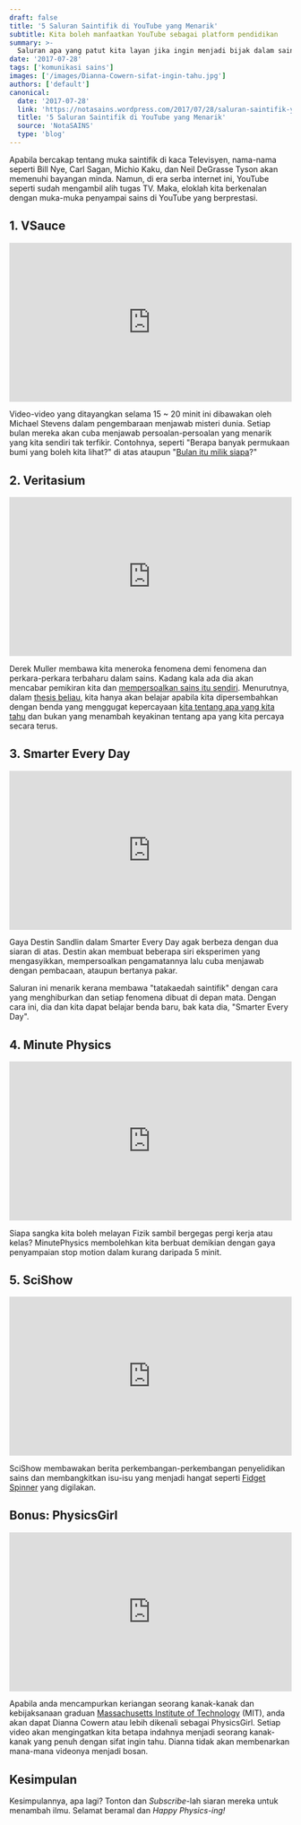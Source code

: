 ```yaml
---
draft: false
title: '5 Saluran Saintifik di YouTube yang Menarik'
subtitle: Kita boleh manfaatkan YouTube sebagai platform pendidikan
summary: >-
  Saluran apa yang patut kita layan jika ingin menjadi bijak dalam sains?
date: '2017-07-28'
tags: ['komunikasi sains']
images: ['/images/Dianna-Cowern-sifat-ingin-tahu.jpg']
authors: ['default']
canonical:
  date: '2017-07-28'
  link: 'https://notasains.wordpress.com/2017/07/28/saluran-saintifik-youtube-2017/'
  title: '5 Saluran Saintifik di YouTube yang Menarik'
  source: 'NotaSAINS'
  type: 'blog'
---
```


Apabila bercakap tentang muka saintifik di kaca Televisyen, nama-nama seperti Bill Nye, Carl Sagan, Michio Kaku, dan Neil DeGrasse Tyson akan memenuhi bayangan minda. Namun, di era serba internet ini, YouTube seperti sudah mengambil alih tugas TV. Maka, eloklah kita berkenalan dengan muka-muka penyampai sains di YouTube yang berprestasi.

## 1. VSauce

<iframe width="100%" style="aspect-ratio:853/480" src="https://www.youtube.com/embed/mxhxL1LzKww" title="YouTube video player" frameborder="0" allow="accelerometer; autoplay; clipboard-write; encrypted-media; gyroscope; picture-in-picture" allowfullscreen></iframe>

Video-video yang ditayangkan selama 15 ~ 20 minit ini dibawakan oleh Michael Stevens dalam pengembaraan menjawab misteri dunia. Setiap bulan mereka akan cuba menjawab persoalan-persoalan yang menarik yang kita sendiri tak terfikir. Contohnya, seperti "Berapa banyak permukaan bumi yang boleh kita lihat?" di atas ataupun "[Bulan itu milik siapa](https://www.youtube.com/watch?v=Ks8WH3xUo_E)?"

## 2. Veritasium

<iframe width="100%" style="aspect-ratio:853/480" src="https://www.youtube.com/embed/4tgOyU34D44" title="YouTube video player" frameborder="0" allow="accelerometer; autoplay; clipboard-write; encrypted-media; gyroscope; picture-in-picture" allowfullscreen></iframe>

Derek Muller membawa kita meneroka fenomena demi fenomena dan perkara-perkara terbaharu dalam sains. Kadang kala ada dia akan mencabar pemikiran kita dan [mempersoalkan sains itu sendiri](https://www.youtube.com/watch?v=42QuXLucH3Q). Menurutnya, dalam [thesis beliau](http://www.compadre.org/per/items/detail.cfm?ID=11344), kita hanya akan belajar apabila kita dipersembahkan dengan benda yang menggugat kepercayaan [kita tentang apa yang kita tahu](https://www.youtube.com/watch?v=RQaW2bFieo8) dan bukan yang menambah keyakinan tentang apa yang kita percaya secara terus.

## 3. Smarter Every Day

<iframe width="100%" style="aspect-ratio:853/480" src="https://www.youtube.com/embed/dNVtMmLlnoE" title="YouTube video player" frameborder="0" allow="accelerometer; autoplay; clipboard-write; encrypted-media; gyroscope; picture-in-picture" allowfullscreen></iframe>

Gaya Destin Sandlin dalam Smarter Every Day agak berbeza dengan dua siaran di atas. Destin akan membuat beberapa siri eksperimen yang mengasyikkan, mempersoalkan pengamatannya lalu cuba menjawab dengan pembacaan, ataupun bertanya pakar.

Saluran ini menarik kerana membawa "tatakaedah saintifik" dengan cara yang menghiburkan dan setiap fenomena dibuat di depan mata. Dengan cara ini, dia dan kita dapat belajar benda baru, bak kata dia, "Smarter Every Day".

## 4. Minute Physics

<iframe width="100%" style="aspect-ratio:853/480" src="https://www.youtube.com/embed/V7C318DGB38" title="YouTube video player" frameborder="0" allow="accelerometer; autoplay; clipboard-write; encrypted-media; gyroscope; picture-in-picture" allowfullscreen></iframe>

Siapa sangka kita boleh melayan Fizik sambil bergegas pergi kerja atau kelas? MinutePhysics membolehkan kita berbuat demikian dengan gaya penyampaian stop motion dalam kurang daripada 5 minit.

## 5. SciShow

<iframe width="100%" style="aspect-ratio:853/480" src="https://www.youtube.com/embed/7tzaWOdvGMw" title="YouTube video player" frameborder="0" allow="accelerometer; autoplay; clipboard-write; encrypted-media; gyroscope; picture-in-picture" allowfullscreen></iframe>

SciShow membawakan berita perkembangan-perkembangan penyelidikan sains dan membangkitkan isu-isu yang menjadi hangat seperti [Fidget Spinner](https://youtu.be/3DpcxsSaGDs) yang digilakan.

## Bonus: PhysicsGirl

<iframe width="100%" style="aspect-ratio:853/480" src="https://www.youtube.com/embed/pB-qAwkgfFQ" title="YouTube video player" frameborder="0" allow="accelerometer; autoplay; clipboard-write; encrypted-media; gyroscope; picture-in-picture" allowfullscreen></iframe>

Apabila anda mencampurkan keriangan seorang kanak-kanak dan kebijaksanaan graduan [Massachusetts Institute of Technology](http://web.mit.edu/) (MIT), anda akan dapat Dianna Cowern atau lebih dikenali sebagai PhysicsGirl. Setiap video akan mengingatkan kita betapa indahnya menjadi seorang kanak-kanak yang penuh dengan sifat ingin tahu. Dianna tidak akan membenarkan mana-mana videonya menjadi bosan.

## Kesimpulan

Kesimpulannya, apa lagi? Tonton dan _Subscribe_-lah siaran mereka untuk menambah ilmu. Selamat beramal dan _Happy Physics-ing!_
